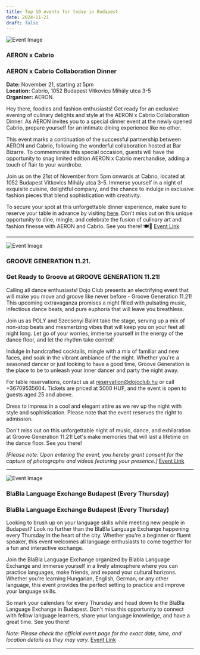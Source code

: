 ```yaml
---
title: Top 10 events for today in Budapest
date: 2024-11-21
draft: false
---
```


![Event Image](https://scontent-fra5-2.xx.fbcdn.net/v/t39.30808-6/466342995_868081758830817_575927637863635022_n.jpg?stp=dst-jpg_s960x960&_nc_cat=106&ccb=1-7&_nc_sid=75d36f&_nc_ohc=czU6O_NxlgUQ7kNvgHslNmW&_nc_zt=23&_nc_ht=scontent-fra5-2.xx&_nc_gid=AQQOBHV3_msPSDU3cDk7s-A&oh=00_AYDS4waewvkfcmF-vXWVk5wkmH7xtuVOX17RySohDPn7rQ&oe=67448FFC)

 ### AERON x Cabrio

### AERON x Cabrio Collaboration Dinner

**Date:** November 21, starting at 5pm  
**Location:** Cabrio, 1052 Budapest Vitkovics Mihály utca 3-5  
**Organizer:** AERON  

Hey there, foodies and fashion enthusiasts! Get ready for an exclusive evening of culinary delights and style at the AERON x Cabrio Collaboration Dinner. As AERON invites you to a special dinner event at the newly opened Cabrio, prepare yourself for an intimate dining experience like no other.

This event marks a continuation of the successful partnership between AERON and Cabrio, following the wonderful collaboration hosted at Bar Bizarre. To commemorate this special occasion, guests will have the opportunity to snag limited edition AERON x Cabrio merchandise, adding a touch of flair to your wardrobe.

Join us on the 21st of November from 5pm onwards at Cabrio, located at 1052 Budapest Vitkovics Mihály utca 3-5. Immerse yourself in a night of exquisite cuisine, delightful company, and the chance to indulge in exclusive fashion pieces that blend sophistication with creativity.

To secure your spot at this unforgettable dinner experience, make sure to reserve your table in advance by visiting [here](https://book.dinnerbooking.com/hu/en-US/book/index/3944/2). Don't miss out on this unique opportunity to dine, mingle, and celebrate the fusion of culinary art and fashion finesse with AERON and Cabrio. See you there! 🍽️🥂
[Event Link](https://facebook.com/events/539863598934765)

---
![Event Image](https://scontent-fra3-1.xx.fbcdn.net/v/t39.30808-6/463080510_513916694822246_1891065165640500044_n.jpg?_nc_cat=105&ccb=1-7&_nc_sid=75d36f&_nc_ohc=gu16kez7ReoQ7kNvgF83cCO&_nc_zt=23&_nc_ht=scontent-fra3-1.xx&_nc_gid=AOqvZnOyjkXVhvlJvAvC-01&oh=00_AYCPUAaC2NKqgZMRVr75ftzb-eqwAykK_0h7WL8gLZlRaw&oe=6744854B)

 ### GROOVE GENERATION 11.21.

### Get Ready to Groove at GROOVE GENERATION 11.21!

Calling all dance enthusiasts! Dojo Club presents an electrifying event that will make you move and groove like never before - Groove Generation 11.21! This upcoming extravaganza promises a night filled with pulsating music, infectious dance beats, and pure euphoria that will leave you breathless.

Join us as POLY and Szecsenyi Balint take the stage, serving up a mix of non-stop beats and mesmerizing vibes that will keep you on your feet all night long. Let go of your worries, immerse yourself in the energy of the dance floor, and let the rhythm take control!

Indulge in handcrafted cocktails, mingle with a mix of familiar and new faces, and soak in the vibrant ambiance of the night. Whether you're a seasoned dancer or just looking to have a good time, Groove Generation is the place to be to unleash your inner dancer and party the night away.

For table reservations, contact us at reservation@dojoclub.hu or call +36709535604. Tickets are priced at 5000 HUF, and the event is open to guests aged 25 and above.

Dress to impress in a cool and elegant attire as we rev up the night with style and sophistication. Please note that the event reserves the right to admission.

Don't miss out on this unforgettable night of music, dance, and exhilaration at Groove Generation 11.21! Let's make memories that will last a lifetime on the dance floor. See you there!

*[Please note: Upon entering the event, you hereby grant consent for the capture of photographs and videos featuring your presence.]*
[Event Link](https://facebook.com/events/554692783807363)

---
![Event Image](https://scontent-fra5-2.xx.fbcdn.net/v/t39.30808-6/461942437_839186065082916_3897002396129947377_n.jpg?stp=dst-jpg_s960x960&_nc_cat=107&ccb=1-7&_nc_sid=75d36f&_nc_ohc=a4Bj_9bor58Q7kNvgHq6krD&_nc_zt=23&_nc_ht=scontent-fra5-2.xx&_nc_gid=A-bbm3IS03L2c2Bdjw25KXp&oh=00_AYDFTVdFiNWOb08grWJEYjXjQ3fyYYb8XbxUxw4fzo1iFw&oe=6744A664)

 ### BlaBla Language Exchange Budapest (Every Thursday)

### BlaBla Language Exchange Budapest (Every Thursday)

Looking to brush up on your language skills while meeting new people in Budapest? Look no further than the BlaBla Language Exchange happening every Thursday in the heart of the city. Whether you're a beginner or fluent speaker, this event welcomes all language enthusiasts to come together for a fun and interactive exchange.

Join the BlaBla Language Exchange organized by Blabla Language Exchange and immerse yourself in a lively atmosphere where you can practice languages, make friends, and expand your cultural horizons. Whether you're learning Hungarian, English, German, or any other language, this event provides the perfect setting to practice and improve your language skills.

So mark your calendars for every Thursday and head down to the BlaBla Language Exchange in Budapest. Don't miss this opportunity to connect with fellow language learners, share your language knowledge, and have a great time. See you there!

*Note: Please check the official event page for the exact date, time, and location details as they may vary.*
[Event Link](https://facebook.com/events/1588131338397939)

---

